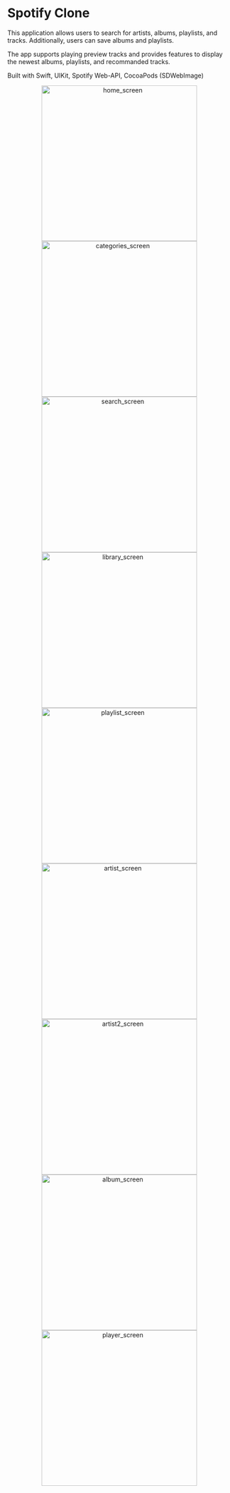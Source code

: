 <h1>Spotify Clone</h1>
<p>This application allows users to search for artists, albums, playlists, and tracks. Additionally, users can save albums and playlists.</p>
<p>The app supports playing preview tracks and provides features to display the newest albums, playlists, and recommanded tracks.</p>

Built with Swift, UIKit, Spotify Web-API, CocoaPods (SDWebImage)

<div align="center">
  <img src="https://github.com/BearyCode/spotifyclone/blob/main/SpotifyClone_Screenshots_Frame/image1%202.jpeg?raw=true" width="350" title="home_screen">
  <img src="https://github.com/BearyCode/spotifyclone/blob/main/SpotifyClone_Screenshots_Frame/image1%209.jpeg?raw=true" width="350" title="categories_screen">
  <img src="https://github.com/BearyCode/spotifyclone/blob/main/SpotifyClone_Screenshots_Frame/image1%203.jpeg?raw=true" width="350" title="search_screen">
  <img src="https://github.com/BearyCode/spotifyclone/blob/main/SpotifyClone_Screenshots_Frame/image1%204.jpeg?raw=true" width="350" title="library_screen">
  <img src="https://github.com/BearyCode/spotifyclone/blob/main/SpotifyClone_Screenshots_Frame/image1%208.jpeg?raw=true" width="350" title="playlist_screen">
  <img src="https://github.com/BearyCode/spotifyclone/blob/main/SpotifyClone_Screenshots_Frame/image1%2010.jpeg?raw=true" width="350" title="artist_screen">
  <img src="https://github.com/BearyCode/spotifyclone/blob/main/SpotifyClone_Screenshots_Frame/image1%205.jpeg?raw=true" width="350" title="artist2_screen">
  <img src="https://github.com/BearyCode/spotifyclone/blob/main/SpotifyClone_Screenshots_Frame/image1%207.jpeg?raw=true" width="350" title="album_screen">
  <img src="https://github.com/BearyCode/spotifyclone/blob/main/SpotifyClone_Screenshots_Frame/image1%206.jpeg?raw=true" width="350" title="player_screen">
</div>
